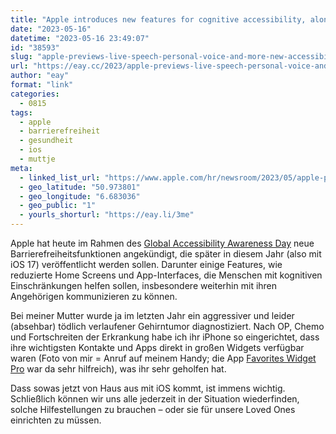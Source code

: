 ```yaml
---
title: "Apple introduces new features for cognitive accessibility, along with Live Speech, Personal Voice, and Point and Speak in Magnifier"
date: "2023-05-16"
datetime: "2023-05-16 23:49:07"
id: "38593"
slug: "apple-previews-live-speech-personal-voice-and-more-new-accessibility-features"
url: "https://eay.cc/2023/apple-previews-live-speech-personal-voice-and-more-new-accessibility-features/"
author: "eay"
format: "link"
categories:
  - 0815
tags:
  - apple
  - barrierefreiheit
  - gesundheit
  - ios
  - muttje
meta:
  - linked_list_url: "https://www.apple.com/hr/newsroom/2023/05/apple-previews-live-speech-personal-voice-and-more-new-accessibility-features/"
  - geo_latitude: "50.973801"
  - geo_longitude: "6.683036"
  - geo_public: "1"
  - yourls_shorturl: "https://eay.li/3me"
---
```


Apple hat heute im Rahmen des [Global Accessibility Awareness Day](https://accessibility.day/) neue Barriere­freiheits­funktionen angekündigt, die später in diesem Jahr (also mit iOS 17) veröffentlicht werden sollen. Darunter einige Features, wie reduzierte Home Screens und App-Interfaces, die Menschen mit kognitiven Ein­schrän­kungen helfen sollen, insbesondere weiterhin mit ihren Angehörigen kommunizieren zu können.

Bei meiner Mutter wurde ja im letzten Jahr ein aggressiver und leider (abseh­bar) tödlich verlaufener Gehirntumor diagnostiziert. Nach OP, Chemo und Fortschreiten der Erkrankung habe ich ihr iPhone so eingerichtet, dass ihre wichtigsten Kontakte und Apps direkt in großen Widgets verfügbar waren (Foto von mir = Anruf auf meinem Handy; die App [Favorites Widget Pro](https://apps.apple.com/de/app/favorites-widget-pro/id909578530) war da sehr hilfreich), was ihr sehr geholfen hat.

Dass sowas jetzt von Haus aus mit iOS kommt, ist immens wichtig. Schließlich können wir uns alle jederzeit in der Situation wiederfinden, solche Hilfe­stellungen zu brauchen – oder sie für unsere Loved Ones einrichten zu müssen.
